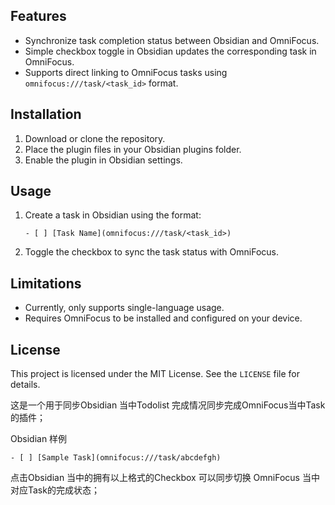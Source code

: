 ## Features

- Synchronize task completion status between Obsidian and OmniFocus.
- Simple checkbox toggle in Obsidian updates the corresponding task in OmniFocus.
- Supports direct linking to OmniFocus tasks using `omnifocus:///task/<task_id>` format.

## Installation

1. Download or clone the repository.
2. Place the plugin files in your Obsidian plugins folder.
3. Enable the plugin in Obsidian settings.

## Usage

1. Create a task in Obsidian using the format:
    ```
    - [ ] [Task Name](omnifocus:///task/<task_id>)
    ```
2. Toggle the checkbox to sync the task status with OmniFocus.

## Limitations

- Currently, only supports single-language usage.
- Requires OmniFocus to be installed and configured on your device.

## License

This project is licensed under the MIT License. See the `LICENSE` file for details.


这是一个用于同步Obsidian 当中Todolist 完成情况同步完成OmniFocus当中Task的插件；

Obsidian 样例
```
- [ ] [Sample Task](omnifocus:///task/abcdefgh) 
```
点击Obsidian 当中的拥有以上格式的Checkbox 可以同步切换 OmniFocus 当中对应Task的完成状态；